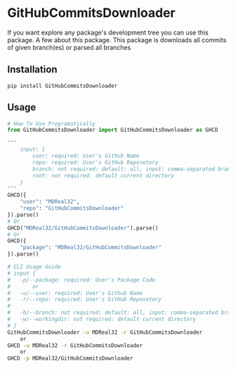# GitHubCommitsDownloader

If you want explore any package's development tree you can use this package. A few about this package. This package is downloads all commits of given branch(es) or parsed all branches

## Installation

```PIP
pip install GitHubCommitsDownloader
```

## Usage

```Python
# How To Use Programatically
from GitHubCommitsDownloader import GitHubCommitsDownloader as GHCD

"""
	input: {
		user: required: User's Github Name
		repo: required: User's GitHub Reposetory
		branch: not required: default: all, input: comma-separated branches list
		root: not required: default current directory
	}
"""
GHCD({
	"user": "MDReal32",
	"repo": "GitHubCommitsDownloader"
}).parse()
# Or
GHCD("MDReal32/GitHubCommitsDownloader").parse()
# Or
GHCD({
	"package": "MDReal32/GitHubCommitsDownloader"
}).parse()

```

```Bash
# CLI Usage Guide
# input {
# 	-p/--package: required: User's Package Code
# 		or
# 	-u/--user: required: User's Github Name
# 	-r/--repo: required: User's GitHub Reposetory
# 
# 	-b/--branch: not required: default: all, input: comma-separated branches list
# 	-w/--workingdir: not required: default current directory
# }
GitHubCommitsDownloader -u MDReal32 -r GitHubCommitsDownloader
	or
GHCD -u MDReal32 -r GitHubCommitsDownloader
	or
GHCD -p MDReal32/GitHubCommitsDownloader
```